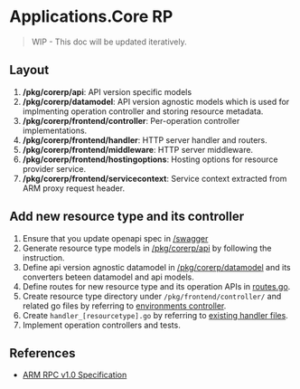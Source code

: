# Applications.Core RP

> WIP - This doc will be updated iteratively.

## Layout

1. **/pkg/corerp/api**: API version specific models
2. **/pkg/corerp/datamodel**: API version agnostic models which is used for implmenting operation controller and storing resource metadata.
3. **/pkg/corerp/frontend/controller**: Per-operation controller implementations.
4. **/pkg/corerp/frontend/handler**: HTTP server handler and routers.
5. **/pkg/corerp/frontend/middleware**: HTTP server middleware.
6. **/pkg/corerp/frontend/hostingoptions**: Hosting options for resource provider service.
7. **/pkg/corerp/frontend/servicecontext**: Service context extracted from ARM proxy request header.

## Add new resource type and its controller

1. Ensure that you update openapi spec in [/swagger](../../swagger)
1. Generate resource type models in [/pkg/corerp/api](api/) by following the instruction.
2. Define api version agnostic datamodel in  [/pkg/corerp/datamodel](datamodel/) and its converters beteen datamodel and api models.
3. Define routes for new resource type and its operation APIs in [routes.go](frontend/handler/routes.go).
4. Create resource type directory under `/pkg/frontend/controller/` and related go files by referring to [environments controller](frontend/controller/environments/).
5. Create `handler_[resourcetype].go` by referring to [existing handler files](frontend/handler/).
6. Implement operation controllers and tests.

## References

* [ARM RPC v1.0 Specification](https://github.com/Azure/azure-resource-manager-rpc)